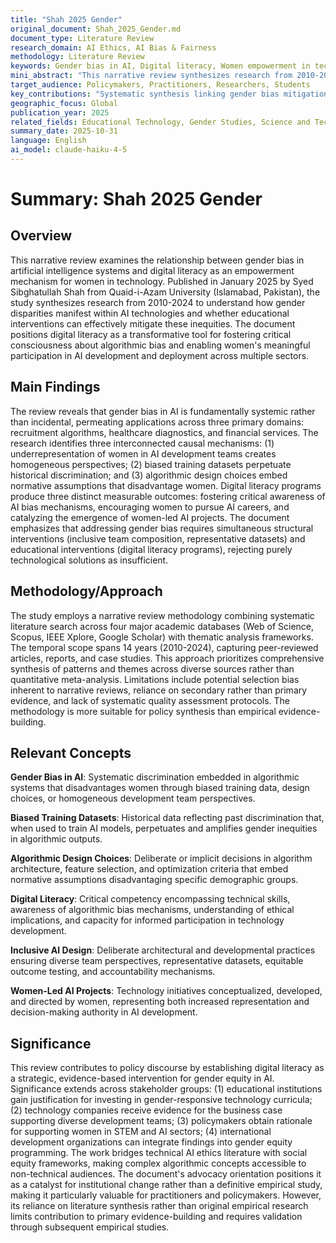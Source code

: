 ```yaml
---
title: "Shah 2025 Gender"
original_document: Shah_2025_Gender.md
document_type: Literature Review
research_domain: AI Ethics, AI Bias & Fairness
methodology: Literature Review
keywords: Gender bias in AI, Digital literacy, Women empowerment in technology, Inclusive AI design, AI workforce diversity
mini_abstract: "This narrative review synthesizes research from 2010-2024 examining how gender bias manifests in AI systems and proposes digital literacy as a transformative intervention to empower women in technology and promote gender equity in AI development."
target_audience: Policymakers, Practitioners, Researchers, Students
key_contributions: "Systematic synthesis linking gender bias mitigation with digital literacy interventions"
geographic_focus: Global
publication_year: 2025
related_fields: Educational Technology, Gender Studies, Science and Technology Studies
summary_date: 2025-10-31
language: English
ai_model: claude-haiku-4-5
---
```


# Summary: Shah 2025 Gender

## Overview

This narrative review examines the relationship between gender bias in artificial intelligence systems and digital literacy as an empowerment mechanism for women in technology. Published in January 2025 by Syed Sibghatullah Shah from Quaid-i-Azam University (Islamabad, Pakistan), the study synthesizes research from 2010-2024 to understand how gender disparities manifest within AI technologies and whether educational interventions can effectively mitigate these inequities. The document positions digital literacy as a transformative tool for fostering critical consciousness about algorithmic bias and enabling women's meaningful participation in AI development and deployment across multiple sectors.

## Main Findings

The review reveals that gender bias in AI is fundamentally systemic rather than incidental, permeating applications across three primary domains: recruitment algorithms, healthcare diagnostics, and financial services. The research identifies three interconnected causal mechanisms: (1) underrepresentation of women in AI development teams creates homogeneous perspectives; (2) biased training datasets perpetuate historical discrimination; and (3) algorithmic design choices embed normative assumptions that disadvantage women. Digital literacy programs produce three distinct measurable outcomes: fostering critical awareness of AI bias mechanisms, encouraging women to pursue AI careers, and catalyzing the emergence of women-led AI projects. The document emphasizes that addressing gender bias requires simultaneous structural interventions (inclusive team composition, representative datasets) and educational interventions (digital literacy programs), rejecting purely technological solutions as insufficient.

## Methodology/Approach

The study employs a narrative review methodology combining systematic literature search across four major academic databases (Web of Science, Scopus, IEEE Xplore, Google Scholar) with thematic analysis frameworks. The temporal scope spans 14 years (2010-2024), capturing peer-reviewed articles, reports, and case studies. This approach prioritizes comprehensive synthesis of patterns and themes across diverse sources rather than quantitative meta-analysis. Limitations include potential selection bias inherent to narrative reviews, reliance on secondary rather than primary evidence, and lack of systematic quality assessment protocols. The methodology is more suitable for policy synthesis than empirical evidence-building.

## Relevant Concepts

**Gender Bias in AI**: Systematic discrimination embedded in algorithmic systems that disadvantages women through biased training data, design choices, or homogeneous development team perspectives.

**Biased Training Datasets**: Historical data reflecting past discrimination that, when used to train AI models, perpetuates and amplifies gender inequities in algorithmic outputs.

**Algorithmic Design Choices**: Deliberate or implicit decisions in algorithm architecture, feature selection, and optimization criteria that embed normative assumptions disadvantaging specific demographic groups.

**Digital Literacy**: Critical competency encompassing technical skills, awareness of algorithmic bias mechanisms, understanding of ethical implications, and capacity for informed participation in technology development.

**Inclusive AI Design**: Deliberate architectural and developmental practices ensuring diverse team perspectives, representative datasets, equitable outcome testing, and accountability mechanisms.

**Women-Led AI Projects**: Technology initiatives conceptualized, developed, and directed by women, representing both increased representation and decision-making authority in AI development.

## Significance

This review contributes to policy discourse by establishing digital literacy as a strategic, evidence-based intervention for gender equity in AI. Significance extends across stakeholder groups: (1) educational institutions gain justification for investing in gender-responsive technology curricula; (2) technology companies receive evidence for the business case supporting diverse development teams; (3) policymakers obtain rationale for supporting women in STEM and AI sectors; (4) international development organizations can integrate findings into gender equity programming. The work bridges technical AI ethics literature with social equity frameworks, making complex algorithmic concepts accessible to non-technical audiences. The document's advocacy orientation positions it as a catalyst for institutional change rather than a definitive empirical study, making it particularly valuable for practitioners and policymakers. However, its reliance on literature synthesis rather than original empirical research limits contribution to primary evidence-building and requires validation through subsequent empirical studies.
